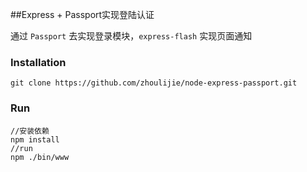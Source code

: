 ##Express + Passport实现登陆认证

通过 `Passport` 去实现登录模块，`express-flash` 实现页面通知

### Installation
```
git clone https://github.com/zhoulijie/node-express-passport.git

```

### Run

```
//安装依赖
npm install
//run
npm ./bin/www
```
